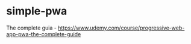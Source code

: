 # simple-pwa
The complete guia - https://www.udemy.com/course/progressive-web-app-pwa-the-complete-guide
